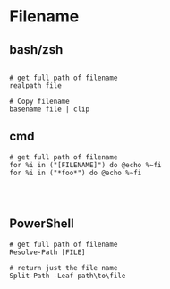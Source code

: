 # Filename


## bash/zsh

```

# get full path of filename
realpath file

# Copy filename
basename file | clip
```





## cmd
```
# get full path of filename
for %i in ("[FILENAME]") do @echo %~fi
for %i in ("*foo*") do @echo %~fi




```





## PowerShell
```
# get full path of filename
Resolve-Path [FILE]

# return just the file name
Split-Path -Leaf path\to\file
```